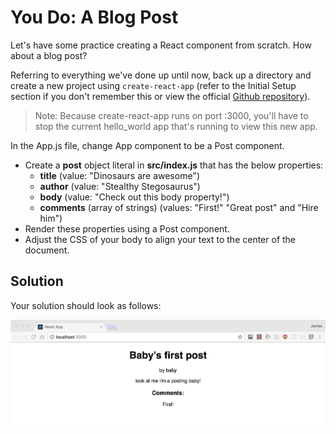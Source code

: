 # You Do: A Blog Post #

Let's have some practice creating a React component from scratch. How about a blog post?

Referring to everything we've done up until now, back up a directory and create a new project using `create-react-app` (refer to the Initial Setup section if you don't remember this or view the official [Github repository](https://github.com/facebookincubator/create-react-app)).

> Note: Because create-react-app runs on port :3000, you'll have to stop the current hello_world app that's running to view this new app.

In the App.js file, change App component to be a Post component.

- Create a __post__ object literal in __src/index.js__ that has the below properties:
  - __title__  (value: "Dinosaurs are awesome")
  - __author__ (value: "Stealthy Stegosaurus")
  - __body__ (value: "Check out this body property!")
  - __comments__ (array of strings)  (values: "First!" "Great post" and "Hire him")
- Render these properties using a Post component.
- Adjust the CSS of your body to align your text to the center of the document.

## Solution

Your solution should look as follows:

![Solution for Project](SOLUTION.png)
